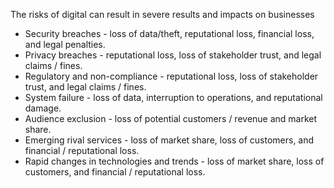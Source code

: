 The risks of digital can result in severe results and impacts on businesses
- Security breaches - loss of data/theft, reputational loss, financial loss, and legal penalties.
- Privacy breaches - reputational loss, loss of stakeholder trust, and legal claims / fines.
- Regulatory and non-compliance -  reputational loss, loss of stakeholder trust, and legal claims / fines. 
- System failure - loss of data, interruption to operations, and reputational damage. 
- Audience exclusion - loss of potential customers / revenue and market share. 
- Emerging rival services -  loss of market share, loss of customers, and financial / reputational loss.
- Rapid changes in technologies and trends - loss of market share, loss of customers, and financial / reputational loss.
